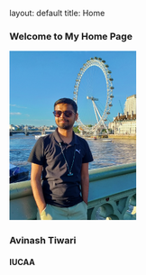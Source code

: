 layout: default
title: Home

### Welcome to My Home Page

<img src="./Profile_picture.jpg" alt="Profile Picture" width="225" height="300">

### Avinash Tiwari
#### IUCAA

